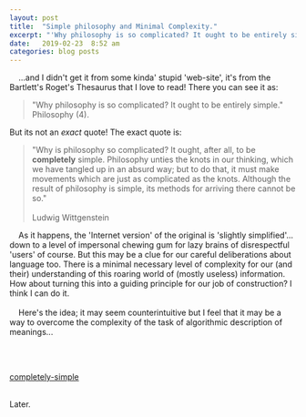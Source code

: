 ```yaml
---
layout: post
title:  "Simple philosophy and Minimal Complexity."
excerpt: "'Why philosophy is so complicated? It ought to be entirely simple.' quote from Wittgenstein has become an Internet-meme, but it may be a clue to a method of building a Common-English language for humans and machines."
date:   2019-02-23  8:52 am
categories: blog posts
---
```

&nbsp;&nbsp;&nbsp;&nbsp;...and I didn't get it from some kinda' stupid 'web-site', it's from the Bartlett's Roget's Thesaurus that I love to read! There you can see it as:
>"Why philosophy is so complicated? It ought to be entirely simple."
Philosophy (4).

But its not an _exact_ quote! The exact quote is:
> "Why is philosophy so complicated? It ought, after all, to be __completely__ simple. 
Philosophy unties the knots in our thinking, which we have tangled up in
an absurd way; but to do that, it must make movements which are just as
complicated as the knots. Although the result of philosophy is simple, its
methods for arriving there cannot be so."<br><br>
Ludwig Wittgenstein

&nbsp;&nbsp;&nbsp;&nbsp;As it happens, the 'Internet version' of the original is 'slightly simplified'... down to a level of impersonal chewing gum for lazy brains of disrespectful 'users' of course. But this may be a clue for our careful deliberations about language too. There is a minimal necessary level of complexity for our (and their) understanding of this roaring world of (mostly useless) information. How about turning this into a guiding principle for our job of construction? I think I can do it.<br><br>
&nbsp;&nbsp;&nbsp;&nbsp;Here's the idea; it may seem counterintuitive but I feel that it may be a way to overcome the complexity of the task of algorithmic description of meanings...

<br><br>

[completely-simple](https://github.com/completely-simple)<br><br>

Later.
